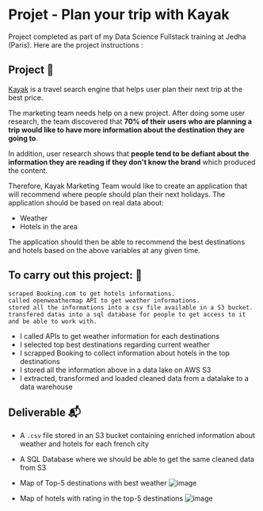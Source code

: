 # Projet - Plan your trip with Kayak

Project completed as part of my Data Science Fullstack training at Jedha (Paris). 
Here are the project instructions :

## Project 🚧

<a href="https://www.kayak.com" target="_blank">Kayak</a> is a travel search engine that helps user plan their next trip at the best price.

The marketing team needs help on a new project. After doing some user research, the team discovered that **70% of their users who are planning a trip would like to have more information about the destination they are going to**. 

In addition, user research shows that **people tend to be defiant about the information they are reading if they don't know the brand** which produced the content. 

Therefore, Kayak Marketing Team would like to create an application that will recommend where people should plan their next holidays. The application should be based on real data about:

* Weather 
* Hotels in the area 

The application should then be able to recommend the best destinations and hotels based on the above variables at any given time. 

## To carry out this project: 🎯

    scraped Booking.com to get hotels informations.
    called openweathermap API to get weather informations.
    stored all the informations into a csv file available in a S3 bucket.
    transfered datas into a sql database for people to get access to it and be able to work with.


* I called APIs to get weather information for each destinations
* I selected top best destinations regarding current weather
* I scrapped Booking to collect information about hotels in the top destinations
* I stored all the information above in a data lake on AWS S3
* I extracted, transformed and loaded cleaned data from a datalake to a data warehouse


## Deliverable 📬

* A `.csv` file stored in an S3 bucket containing enriched information about weather and hotels for each french city

* A SQL Database where we should be able to get the same cleaned data from S3 

* Map of Top-5 destinations with best weather
![image](https://github.com/user-attachments/assets/e09be309-8b74-4435-a6f3-30f7a6b0eba9)

* Map of hotels with rating in the top-5 destinations
![image](https://github.com/user-attachments/assets/b5d299dc-e28e-488a-ba94-25e1edc2974e)



